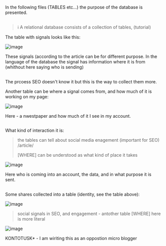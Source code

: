 In the following files (TABLES etc...) the purpose of the database is presented.

##
> ℹ️ A relational database consists of a collection of tables, (tutorial)

The table with signals looks like this:

![image](https://github.com/jacekturek/RELATIONAL_SIG_DATABASE/assets/62720909/e7fe7324-008a-4584-ac83-9533c507dd0e)

These signals (according to the article can be for different purpose.
In the language of the database the signal has information where it is from (whithout here saying who is sending)

##

The prcoess SEO doesn't know it but this is the way to collect them more.

Another table can be where a signal comes from, and how much of it is working on my page:

![image](https://github.com/jacekturek/RELATIONAL_SIG_DATABASE/assets/62720909/c1b88abe-9467-47a5-b385-f7681b53a280)

Here - a nwestpaper and how much of it I see in my account.

##

What kind of interaction it is:

> the tables can tell about social media enagement (important for SEO) /article/
> 
> [WHERE] can be understood as what kind of place it takes

![image](https://github.com/jacekturek/RELATIONAL_SIG_DATABASE/assets/62720909/1757b56d-b46b-4bf8-a100-478dbc14e96b)

Here who is coming into an account, the data, and in what purpose it is sent.

##

Some shares collected into a table (identity, see the table above):

![image](https://github.com/jacekturek/RELATIONAL_SIG_DATABASE/assets/62720909/4cb5cd42-9dc2-4732-a370-acdaa5d1af89)

> social signals in SEO, and engagement - antother table
> [WHERE] here is more literal

![image](https://github.com/jacekturek/RELATIONAL_SIG_DATABASE/assets/62720909/905fe13e-8970-4c9b-9553-6d83561e6610)

KONTOTUSK* - I am wiriting this as an oppostion micro blogger

